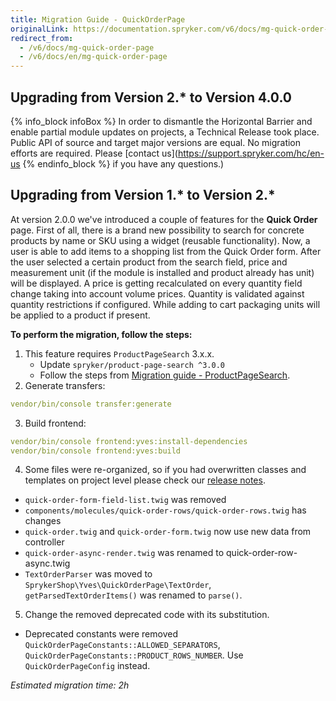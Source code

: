 ```yaml
---
title: Migration Guide - QuickOrderPage
originalLink: https://documentation.spryker.com/v6/docs/mg-quick-order-page
redirect_from:
  - /v6/docs/mg-quick-order-page
  - /v6/docs/en/mg-quick-order-page
---
```


## Upgrading from Version 2.* to Version 4.0.0

{% info_block infoBox %}
In order to dismantle the Horizontal Barrier and enable partial module updates on projects, a Technical Release took place. Public API of source and target major versions are equal. No migration efforts are required. Please [contact us](https://support.spryker.com/hc/en-us
{% endinfo_block %} if you have any questions.)

## Upgrading from Version 1.* to Version 2.*
At version 2.0.0 we've introduced a couple of features for the **Quick Order** page.
First of all, there is a brand new possibility to search for concrete products by name or SKU using a widget (reusable functionality). Now, a user is able to add items to a shopping list from the Quick Order form. After the user selected a certain product from the search field, price and measurement unit (if the module is installed and product already has unit) will be displayed. A price is getting recalculated on every quantity field change taking into account volume prices. Quantity is validated against quantity restrictions if configured. While adding to cart packaging units will be applied to a product if present.

**To perform the migration, follow the steps:**
1. This feature requires `ProductPageSearch` 3.x.x.
    * Update `spryker/product-page-search ^3.0.0`
    * Follow the steps from  [Migration guide - ProductPageSearch](/docs/scos/dev/migration-and-integration/202001.0/module-migration-guides/migration-guide-productpagesearch.html).
2. Generate transfers:

```yaml
vendor/bin/console transfer:generate
```
3. Build frontend:

```yaml
vendor/bin/console frontend:yves:install-dependencies  
vendor/bin/console frontend:yves:build
```
4. Some files were re-organized, so if you had overwritten classes and templates on project level please check our [release notes](https://github.com/spryker-shop/quick-order-page/releases).
* `quick-order-form-field-list.twig` was removed
* `components/molecules/quick-order-rows/quick-order-rows.twig` has changes
* `quick-order.twig` and `quick-order-form.twig` now use new data from controller
* `quick-order-async-render.twig` was renamed to quick-order-row-async.twig
* `TextOrderParser` was moved to `SprykerShop\Yves\QuickOrderPage\TextOrder`, `getParsedTextOrderItems()` was renamed to `parse()`.
5. Change the removed deprecated code with its substitution.
* Deprecated constants were removed `QuickOrderPageConstants::ALLOWED_SEPARATORS`, `QuickOrderPageConstants::PRODUCT_ROWS_NUMBER`. Use `QuickOrderPageConfig` instead.

*Estimated migration time: 2h*

